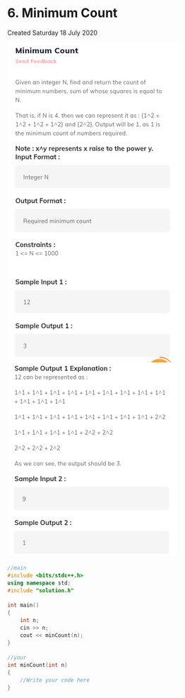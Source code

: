 # 6. Minimum Count
Created Saturday 18 July 2020

![](./6._Minimum_Count_-_80/pasted_image.png)
![](./6._Minimum_Count_-_80/pasted_image001.png)
```c++
//main
#include <bits/stdc++.h>
using namespace std;
#include "solution.h"

int main()
{
	int n;
	cin >> n;
	cout << minCount(n);
}

//your
int minCount(int n)
{
	//Write your code here
}
```
